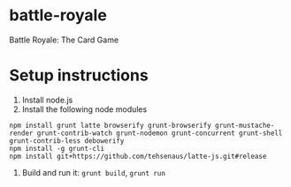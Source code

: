 battle-royale
=============

Battle Royale: The Card Game

# Setup instructions
1. Install node.js
1. Install the following node modules

```
npm install grunt latte browserify grunt-browserify grunt-mustache-render grunt-contrib-watch grunt-nodemon grunt-concurrent grunt-shell grunt-contrib-less debowerify
npm install -g grunt-cli
npm install git+https://github.com/tehsenaus/latte-js.git#release
```

1. Build and run it: `grunt build`, `grunt run`
